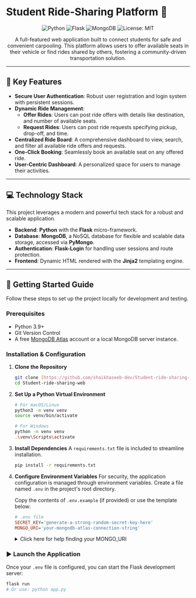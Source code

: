 # Student Ride-Sharing Platform 🚗

<div align="center">

![Python](https://img.shields.io/badge/Python-3.9%2B-blue?style=for-the-badge&logo=python)
![Flask](https://img.shields.io/badge/Flask-2.2%2B-black?style=for-the-badge&logo=flask)
![MongoDB](https://img.shields.io/badge/MongoDB-4.4%2B-green?style=for-the-badge&logo=mongodb)
![License: MIT](https://img.shields.io/badge/License-MIT-yellow.svg?style=for-the-badge)

A full-featured web application built to connect students for safe and convenient carpooling. This platform allows users to offer available seats in their vehicle or find rides shared by others, fostering a community-driven transportation solution.

</div>

---

## 🌟 Key Features

* **Secure User Authentication**: Robust user registration and login system with persistent sessions.
* **Dynamic Ride Management**:
    * **Offer Rides**: Users can post ride offers with details like destination, and number of available seats.
    * **Request Rides**: Users can post ride requests specifying pickup, drop-off, and time.
* **Centralized Ride Board**: A comprehensive dashboard to view, search, and filter all available ride offers and requests.
* **One-Click Booking**: Seamlessly book an available seat on any offered ride.
* **User-Centric Dashboard**: A personalized space for users to manage their activities.

---

## 💻 Technology Stack

This project leverages a modern and powerful tech stack for a robust and scalable application.

* **Backend**: **Python** with the **Flask** micro-framework.
* **Database**: **MongoDB**, a NoSQL database for flexible and scalable data storage, accessed via **PyMongo**.
* **Authentication**: **Flask-Login** for handling user sessions and route protection.
* **Frontend**: Dynamic HTML rendered with the **Jinja2** templating engine.



---

## 🚀 Getting Started Guide

Follow these steps to set up the project locally for development and testing.

### Prerequisites

* Python 3.9+
* Git Version Control
* A free [MongoDB Atlas](https://www.mongodb.com/cloud/atlas/register) account or a local MongoDB server instance.

### Installation & Configuration

1.  **Clone the Repository**
    ```bash
    git clone [https://github.com/shaikhaseeb-dev/Student-ride-sharing-web.git](https://github.com/shaikhaseeb-dev/Student-ride-sharing-web.git)
    cd Student-ride-sharing-web
    ```

2.  **Set Up a Python Virtual Environment**
    ```bash
    # For macOS/Linux
    python3 -m venv venv
    source venv/bin/activate

    # For Windows
    python -m venv venv
    .\venv\Scripts\activate
    ```

3.  **Install Dependencies**
    A `requirements.txt` file is included to streamline installation.
    ```bash
    pip install -r requirements.txt
    ```

4.  **Configure Environment Variables**
    For security, the application configuration is managed through environment variables. Create a file named `.env` in the project's root directory.

    Copy the contents of `.env.example` (if provided) or use the template below:
    ```ini
    # .env file
    SECRET_KEY='generate-a-strong-random-secret-key-here'
    MONGO_URI='your-mongodb-atlas-connection-string'
    ```

    <details>
    <summary>Click here for help finding your MONGO_URI</summary>

    1.  Log into your MongoDB Atlas account.
    2.  Navigate to your cluster and click the **"Connect"** button.
    3.  Select **"Connect your application"**.
    4.  Choose the **Python** driver and the latest version.
    5.  Copy the connection string provided.
    6.  **Important**: Replace `<password>` in the string with your database user's password and ensure your database name is included. Also, make sure your current IP is whitelisted under "Network Access".
    </details>

### ▶️ Launch the Application

Once your `.env` file is configured, you can start the Flask development server:
```bash
flask run
# Or use: python app.py

